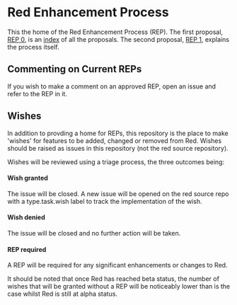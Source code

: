 # Red Enhancement Process
This the home of the Red Enhancement Process (REP). The first proposal, [REP 0](https://github.com/red/REP/blob/master/REPs/rep-0000.adoc), is an [index](https://github.com/red/REP/blob/master/REPs/rep-0000.adoc) of all the proposals. The second proposal, [REP 1](https://github.com/red/REP/blob/master/REPs/rep-0001.adoc), explains the process itself.

## Commenting on Current REPs
If you wish to make a comment on an approved REP, open an issue and refer to the REP in it.

## Wishes
In addition to provding a home for REPs, this repository is the place to make 'wishes' for features to be added, changed or removed from Red. Wishes should be raised as issues in this repository (not the red source repository).

Wishes will be reviewed using a triage process, the three outcomes being:
#### Wish granted
The issue will be closed. A new issue will be opened on the red source repo with a type.task.wish label to track the implementation of the wish.
#### Wish denied
The issue will be closed and no further action will be taken.
#### REP required
A REP will be required for any significant enhancements or changes to Red.

It should be noted that once Red has reached beta status, the number of wishes that will be granted without a REP will be noticeably lower than is the case whilst Red is still at alpha status.
